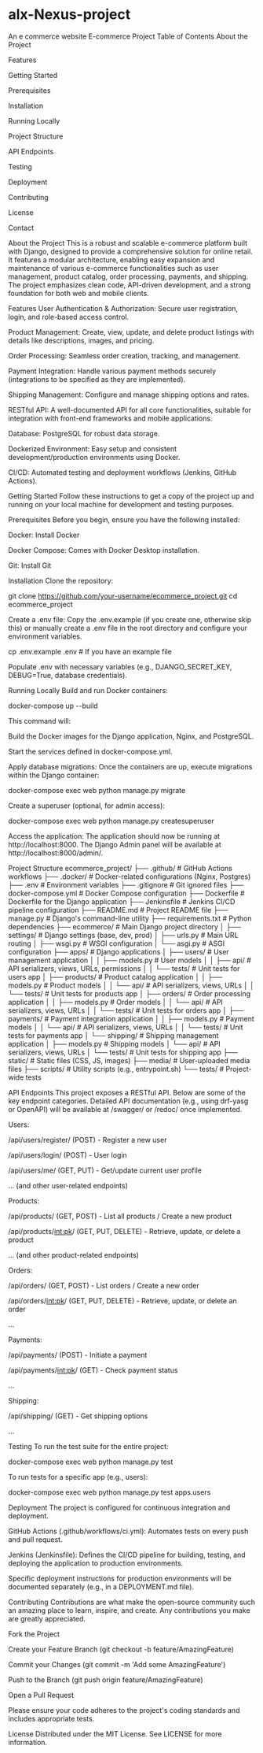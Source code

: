 # alx-Nexus-project
An e commerce website
E-commerce Project
Table of Contents
About the Project

Features

Getting Started

Prerequisites

Installation

Running Locally

Project Structure

API Endpoints

Testing

Deployment

Contributing

License

Contact

About the Project
This is a robust and scalable e-commerce platform built with Django, designed to provide a comprehensive solution for online retail. It features a modular architecture, enabling easy expansion and maintenance of various e-commerce functionalities such as user management, product catalog, order processing, payments, and shipping. The project emphasizes clean code, API-driven development, and a strong foundation for both web and mobile clients.

Features
User Authentication & Authorization: Secure user registration, login, and role-based access control.

Product Management: Create, view, update, and delete product listings with details like descriptions, images, and pricing.

Order Processing: Seamless order creation, tracking, and management.

Payment Integration: Handle various payment methods securely (integrations to be specified as they are implemented).

Shipping Management: Configure and manage shipping options and rates.

RESTful API: A well-documented API for all core functionalities, suitable for integration with front-end frameworks and mobile applications.

Database: PostgreSQL for robust data storage.

Dockerized Environment: Easy setup and consistent development/production environments using Docker.

CI/CD: Automated testing and deployment workflows (Jenkins, GitHub Actions).

Getting Started
Follow these instructions to get a copy of the project up and running on your local machine for development and testing purposes.

Prerequisites
Before you begin, ensure you have the following installed:

Docker: Install Docker

Docker Compose: Comes with Docker Desktop installation.

Git: Install Git

Installation
Clone the repository:

git clone https://github.com/your-username/ecommerce_project.git
cd ecommerce_project

Create a .env file:
Copy the .env.example (if you create one, otherwise skip this) or manually create a .env file in the root directory and configure your environment variables.

cp .env.example .env # If you have an example file

Populate .env with necessary variables (e.g., DJANGO_SECRET_KEY, DEBUG=True, database credentials).

Running Locally
Build and run Docker containers:

docker-compose up --build

This command will:

Build the Docker images for the Django application, Nginx, and PostgreSQL.

Start the services defined in docker-compose.yml.

Apply database migrations:
Once the containers are up, execute migrations within the Django container:

docker-compose exec web python manage.py migrate

Create a superuser (optional, for admin access):

docker-compose exec web python manage.py createsuperuser

Access the application:
The application should now be running at http://localhost:8000.
The Django Admin panel will be available at http://localhost:8000/admin/.

Project Structure
ecommerce_project/
├── .github/                         # GitHub Actions workflows
├── .docker/                         # Docker-related configurations (Nginx, Postgres)
├── .env                             # Environment variables
├── .gitignore                       # Git ignored files
├── docker-compose.yml               # Docker Compose configuration
├── Dockerfile                       # Dockerfile for the Django application
├── Jenkinsfile                      # Jenkins CI/CD pipeline configuration
├── README.md                        # Project README file
├── manage.py                        # Django's command-line utility
├── requirements.txt                 # Python dependencies
├── ecommerce/                       # Main Django project directory
│   ├── settings/                    # Django settings (base, dev, prod)
│   ├── urls.py                      # Main URL routing
│   ├── wsgi.py                      # WSGI configuration
│   └── asgi.py                      # ASGI configuration
├── apps/                            # Django applications
│   ├── users/                       # User management application
│   │   ├── models.py                # User models
│   │   ├── api/                     # API serializers, views, URLs, permissions
│   │   └── tests/                   # Unit tests for users app
│   ├── products/                    # Product catalog application
│   │   ├── models.py                # Product models
│   │   └── api/                     # API serializers, views, URLs
│   │   └── tests/                   # Unit tests for products app
│   ├── orders/                      # Order processing application
│   │   ├── models.py                # Order models
│   │   └── api/                     # API serializers, views, URLs
│   │   └── tests/                   # Unit tests for orders app
│   ├── payments/                    # Payment integration application
│   │   ├── models.py                # Payment models
│   │   └── api/                     # API serializers, views, URLs
│   │   └── tests/                   # Unit tests for payments app
│   └── shipping/                    # Shipping management application
│       ├── models.py                # Shipping models
│       └── api/                     # API serializers, views, URLs
│       └── tests/                   # Unit tests for shipping app
├── static/                          # Static files (CSS, JS, images)
├── media/                           # User-uploaded media files
├── scripts/                         # Utility scripts (e.g., entrypoint.sh)
└── tests/                           # Project-wide tests

API Endpoints
This project exposes a RESTful API. Below are some of the key endpoint categories. Detailed API documentation (e.g., using drf-yasg or OpenAPI) will be available at /swagger/ or /redoc/ once implemented.

Users:

/api/users/register/ (POST) - Register a new user

/api/users/login/ (POST) - User login

/api/users/me/ (GET, PUT) - Get/update current user profile

... (and other user-related endpoints)

Products:

/api/products/ (GET, POST) - List all products / Create a new product

/api/products/<int:pk>/ (GET, PUT, DELETE) - Retrieve, update, or delete a product

... (and other product-related endpoints)

Orders:

/api/orders/ (GET, POST) - List orders / Create a new order

/api/orders/<int:pk>/ (GET, PUT, DELETE) - Retrieve, update, or delete an order

...

Payments:

/api/payments/ (POST) - Initiate a payment

/api/payments/<int:pk>/ (GET) - Check payment status

...

Shipping:

/api/shipping/ (GET) - Get shipping options

...

Testing
To run the test suite for the entire project:

docker-compose exec web python manage.py test

To run tests for a specific app (e.g., users):

docker-compose exec web python manage.py test apps.users

Deployment
The project is configured for continuous integration and deployment.

GitHub Actions (.github/workflows/ci.yml): Automates tests on every push and pull request.

Jenkins (Jenkinsfile): Defines the CI/CD pipeline for building, testing, and deploying the application to production environments.

Specific deployment instructions for production environments will be documented separately (e.g., in a DEPLOYMENT.md file).

Contributing
Contributions are what make the open-source community such an amazing place to learn, inspire, and create. Any contributions you make are greatly appreciated.

Fork the Project

Create your Feature Branch (git checkout -b feature/AmazingFeature)

Commit your Changes (git commit -m 'Add some AmazingFeature')

Push to the Branch (git push origin feature/AmazingFeature)

Open a Pull Request

Please ensure your code adheres to the project's coding standards and includes appropriate tests.

License
Distributed under the MIT License. See LICENSE for more information.
